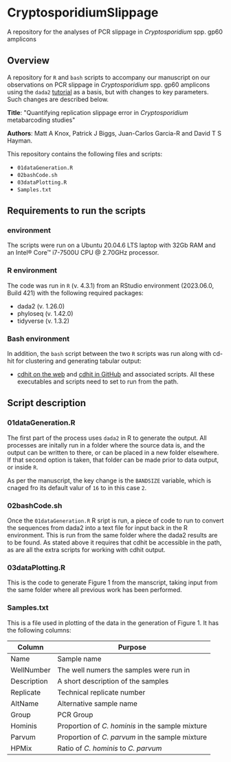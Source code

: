 # CryptosporidiumSlippage
A repository for the analyses of PCR slippage in _Cryptosporidium_ spp. gp60 amplicons

## Overview

A repository for `R` and `bash` scripts to accompany our manuscript on our observations on PCR slippage in _Cryptosporidium_ spp. gp60 amplicons using the `dada2` [tutorial](https://benjjneb.github.io/dada2/tutorial.html) as a basis, but with changes to key parameters.  Such changes are described below.

**Title**: "Quantifying replication slippage error in _Cryptosporidium_ metabarcoding studies"

**Authors**: Matt A Knox, Patrick J Biggs, Juan-Carlos Garcia-R and David T S Hayman.

This repository contains the following files and scripts:
* `01dataGeneration.R`
* `02bashCode.sh`
* `03dataPlotting.R`
* `Samples.txt`

## Requirements to run the scripts 

### environment
The scripts were run on a Ubuntu 20.04.6 LTS laptop with 32Gb RAM and an Intel® Core™ i7-7500U CPU @ 2.70GHz processor.

### R environment
The code was run in `R` (v. 4.3.1) from an RStudio environment (2023.06.0, Build 421) with the following required packages:
* dada2 (v. 1.26.0)
* phyloseq (v. 1.42.0)
* tidyverse (v. 1.3.2)

### Bash environment
In addition, the `bash` script between the two `R` scripts was run along with cd-hit for clustering and generating tabular output:
* [cdhit on the web](https://sites.google.com/view/cd-hit) and [cdhit in GitHub](https://github.com/weizhongli/cdhit) and associated scripts.  All these executables and scripts need to set to run from the path.


## Script description

### 01dataGeneration.R
The first part of the process uses `dada2` in R to generate the output.  All processes are initally run in a folder where the source data is, and the output can be written to there, or can be placed in a new folder elsewhere.  If that second option is taken, that folder can be made prior to data output, or inside `R`.

As per the manuscript, the key change is the `BANDSIZE` variable, which is cnaged fro its default valur of `16` to in this case `2`.


### 02bashCode.sh
Once the `01dataGeneration.R` R sript is run, a piece of code to run to convert the sequences from dada2 into a text file for input back in the R environment.  This is run from the same folder where the dada2 results are to be found.  As stated above it requires that cdhit be accessible in the path, as are all the extra scripts for working with cdhit output.


### 03dataPlotting.R
This is the code to generate Figure 1 from the manscript, taking input from the same folder where all previous work has been performed. 

### Samples.txt
This is a file used in plotting of the data in the generation of Figure 1. It has the following columns:

| Column | Purpose |
|--|--|
| Name | Sample name |
| WellNumber | The well numers the samples were run in |
| Description | A short description of the samples |
| Replicate | Technical replicate number |
| AltName | Alternative sample name |
| Group | PCR Group |
| Hominis | Proportion of _C. hominis_ in the sample mixture |
| Parvum | Proportion of _C. parvum_ in the sample mixture |
| HPMix | Ratio of _C. hominis_ to _C. parvum_ |

